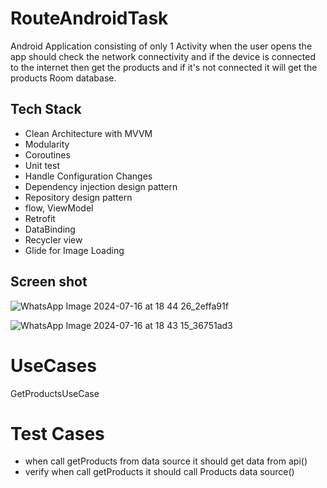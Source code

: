 # RouteAndroidTask
Android Application consisting of only 1 Activity when the user opens the app should check the network connectivity and if the device is connected to the internet then get the products and if it's not connected it will get the products Room database.

## Tech Stack
- Clean Architecture with MVVM
- Modularity
- Coroutines
- Unit test
- Handle Configuration Changes
- Dependency injection design pattern
- Repository design pattern
- flow, ViewModel
- Retrofit
- DataBinding
- Recycler view
- Glide for Image Loading
## Screen shot
![WhatsApp Image 2024-07-16 at 18 44 26_2effa91f](https://github.com/user-attachments/assets/7ec5cf38-3c59-498e-b826-990df1e457e4)

![WhatsApp Image 2024-07-16 at 18 43 15_36751ad3](https://github.com/user-attachments/assets/a1e1c6f4-09d1-43a0-9cd2-b0cb7501e203)
# UseCases
GetProductsUseCase
# Test Cases
- when call getProducts from data source it should get data from api()
- verify when call getProducts it should call Products data source()



